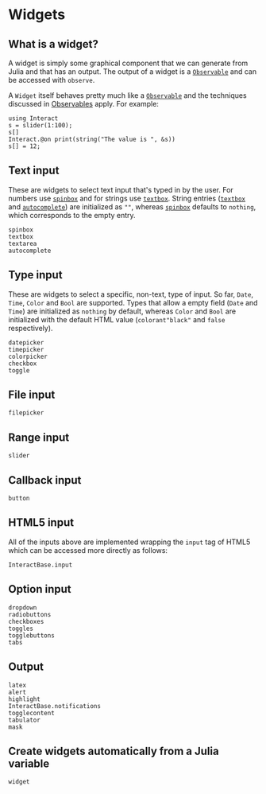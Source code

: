 # Widgets

## What is a widget?

A widget is simply some graphical component that we can generate from Julia and that has an output.
The output of a widget is a [`Observable`](@ref) and can be accessed with `observe`.

A `Widget` itself behaves pretty much like a [`Observable`](@ref) and the techniques discussed in [Observables](@ref) apply. For example:

```@repl manual
using Interact
s = slider(1:100);
s[]
Interact.@on print(string("The value is ", &s))
s[] = 12;
```

## Text input

These are widgets to select text input that's typed in by the user. For numbers use [`spinbox`](@ref) and for strings use [`textbox`](@ref). String entries ([`textbox`](@ref) and [`autocomplete`](@ref)) are initialized as `""`, whereas [`spinbox`](@ref) defaults to `nothing`, which corresponds to the empty entry.

```@docs
spinbox
textbox
textarea
autocomplete
```

## Type input

These are widgets to select a specific, non-text, type of input. So far, `Date`, `Time`, `Color` and `Bool` are supported. Types that allow a empty field (`Date` and `Time`) are initialized as `nothing` by default, whereas `Color` and `Bool` are initialized with the default HTML value (`colorant"black"` and `false` respectively).

```@docs
datepicker
timepicker
colorpicker
checkbox
toggle
```

## File input

```@docs
filepicker
```

## Range input

```@docs
slider
```

## Callback input

```@docs
button
```
## HTML5 input

All of the inputs above are implemented wrapping the `input` tag of HTML5 which can be accessed more directly as follows:

```@docs
InteractBase.input
```

## Option input

```@docs
dropdown
radiobuttons
checkboxes
toggles
togglebuttons
tabs
```

## Output

```@docs
latex
alert
highlight
InteractBase.notifications
togglecontent
tabulator
mask
```

## Create widgets automatically from a Julia variable

```@docs
widget
```
